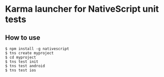 Karma launcher for NativeScript unit tests
=======================================

How to use
----------
```
$ npm install -g nativescript
$ tns create myproject
$ cd myproject
$ tns test init
$ tns test android
$ tns test ios
```
